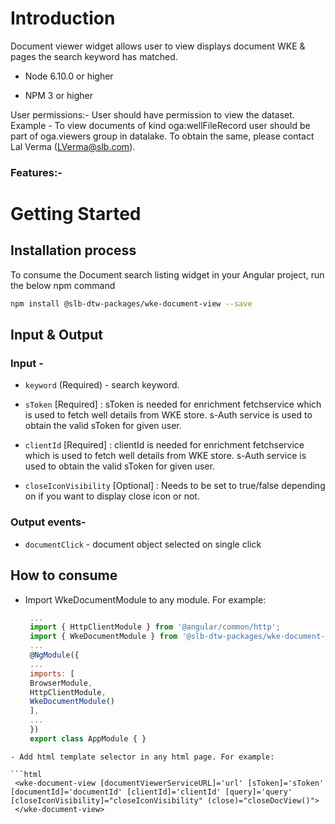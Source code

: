 #  Introduction

  

Document viewer widget allows user to view displays document WKE & pages the search keyword has matched.

* Node 6.10.0 or higher

* NPM 3 or higher

  

User permissions:- User should have permission to view the dataset. Example - To view documents of kind oga:wellFileRecord user should be part of oga.viewers group in datalake. To obtain the same, please contact Lal Verma (LVerma@slb.com).

  

### Features:-

# Getting Started
##  Installation process
 To consume the Document search listing widget in your Angular project, run the below npm command 

  ```bash
  npm install @slb-dtw-packages/wke-document-view --save
  ```

## Input & Output

### Input -

- `keyword` <string> (Required) - search keyword.

- `sToken` [Required] : sToken is needed for enrichment fetchservice which is used to fetch well details from WKE store. s-Auth service is used to obtain the valid sToken for given user.

- `clientId` [Required] : clientId is needed for enrichment fetchservice which is used to fetch well details from WKE store. s-Auth service is used to obtain the valid sToken for given user.

- `closeIconVisibility` [Optional] : Needs to be set to true/false depending on if you want to display close icon or not.

### Output events-

- `documentClick` - document object selected on single click

## How to consume

- Import WkeDocumentModule to any module. For example:

  

   ```javascript
    ...
    import { HttpClientModule } from '@angular/common/http';
    import { WkeDocumentModule } from '@slb-dtw-packages/wke-document-view';
    ...
    @NgModule({
    ...
    imports: [
  	BrowserModule,
    HttpClientModule,
    WkeDocumentModule()
    ],
    ...
    })
    export class AppModule { }
```
- Add html template selector in any html page. For example:

```html
 <wke-document-view [documentViewerServiceURL]='url' [sToken]='sToken' [documentId]='documentId' [clientId]='clientId' [query]='query' [closeIconVisibility]="closeIconVisibility" (close)="closeDocView()">
 </wke-document-view>
```
